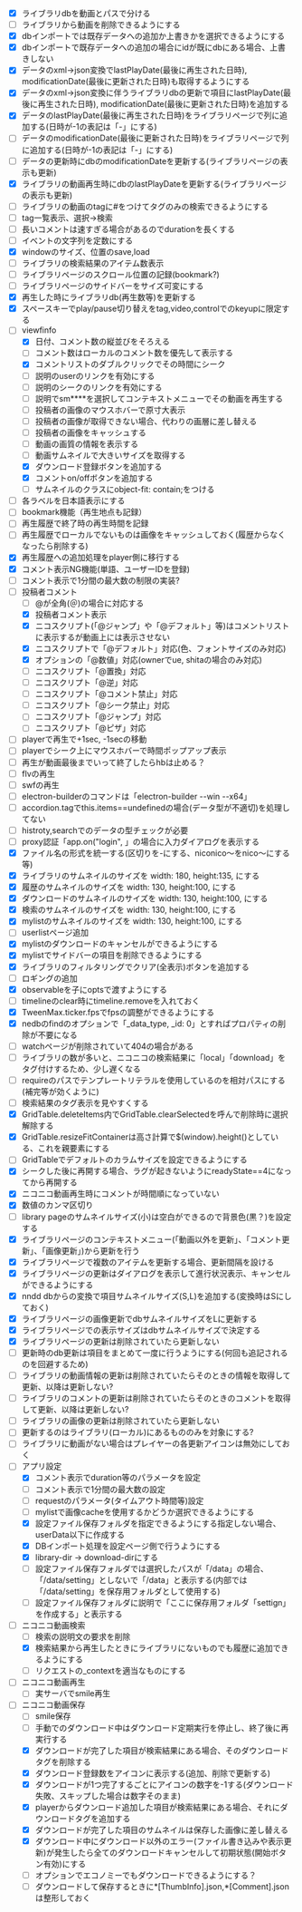 
- [x] ライブラリdbを動画とパスで分ける
- [ ] ライブラリから動画を削除できるようにする
- [x] dbインポートでは既存データへの追加か上書きかを選択できるようにする
- [x] dbインポートで既存データへの追加の場合にidが既にdbにある場合、上書きしない
- [x] データのxml->json変換でlastPlayDate(最後に再生された日時), modificationDate(最後に更新された日時)も取得するようにする
- [x] データのxml->json変換に伴うライブラリdbの更新で項目にlastPlayDate(最後に再生された日時), modificationDate(最後に更新された日時)を追加する
- [x] データのlastPlayDate(最後に再生された日時)をライブラリページで列に追加する(日時が-1の表記は「-」にする)
- [ ] データのmodificationDate(最後に更新された日時)をライブラリページで列に追加する(日時が-1の表記は「-」にする)
- [ ] データの更新時にdbのmodificationDateを更新する(ライブラリページの表示も更新)
- [x] ライブラリの動画再生時にdbのlastPlayDateを更新する(ライブラリページの表示も更新)
- [ ] ライブラリの動画のtagに#をつけてタグのみの検索できるようにする
- [ ] tag一覧表示、選択->検索
- [ ] 長いコメントは速すぎる場合があるのでdurationを長くする
- [ ] イベントの文字列を定数にする
- [x] windowのサイズ、位置のsave,load
- [ ] ライブラリの検索結果のアイテム数表示
- [ ] ライブラリページのスクロール位置の記録(bookmark?)
- [ ] ライブラリページのサイドバーをサイズ可変にする
- [x] 再生した時にライブラリdb(再生数等)を更新する
- [x] スペースキーでplay/pause切り替えをtag,video,controlでのkeyupに限定する
- [ ] viewfinfo
  - [x] 日付、コメント数の縦並びをそろえる
  - [ ] コメント数はローカルのコメント数を優先して表示する
  - [x] コメントリストのダブルクリックでその時間にシーク
  - [ ] 説明のuserのリンクを有効にする
  - [ ] 説明のシークのリンクを有効にする
  - [ ] 説明でsm****を選択してコンテキストメニューでその動画を再生する
  - [ ] 投稿者の画像のマウスホバーで原寸大表示
  - [ ] 投稿者の画像が取得できない場合、代わりの画層に差し替える
  - [ ] 投稿者の画像をキャッシュする
  - [ ] 動画の画質の情報を表示する
  - [ ] 動画サムネイルで大きいサイズを取得する
  - [x] ダウンロード登録ボタンを追加する
  - [x] コメントon/offボタンを追加する
  - [ ] サムネイルのクラスにobject-fit: contain;をつける
- [ ] 各ラベルを日本語表示にする
- [ ] bookmark機能（再生地点も記録）
- [ ] 再生履歴で終了時の再生時間を記録
- [ ] 再生履歴でローカルでないものは画像をキャッシュしておく(履歴からなくなったら削除する)
- [x] 再生履歴への追加処理をplayer側に移行する
- [x] コメント表示NG機能(単語、ユーザーIDを登録)
- [ ] コメント表示で1分間の最大数の制限の実装?
- [ ] 投稿者コメント
  - [ ] @が全角(＠)の場合に対応する
  - [x] 投稿者コメント表示
  - [x] ニコスクリプト(「@ジャンプ」や「@デフォルト」等)はコメントリストに表示するが動画上には表示させない
  - [x] ニコスクリプトで「@デフォルト」対応(色、フォントサイズのみ対応)
  - [x] オプションの「@数値」対応(ownerでue, shitaの場合のみ対応)
  - [ ] ニコスクリプト「@置換」対応
  - [ ] ニコスクリプト「@逆」対応
  - [ ] ニコスクリプト「@コメント禁止」対応
  - [ ] ニコスクリプト「@シーク禁止」対応
  - [ ] ニコスクリプト「@ジャンプ」対応
  - [ ] ニコスクリプト「@ピザ」対応
- [ ] playerで再生で+1sec, -1secの移動
- [ ] playerでシーク上にマウスホバーで時間ポップアップ表示
- [ ] 再生が動画最後までいって終了したらhbは止める？
- [ ] flvの再生
- [ ] swfの再生
- [ ] electron-builderのコマンドは「electron-builder --win --x64」
- [ ] accordion.tagでthis.items==undefinedの場合(データ型が不適切)を処理してない
- [ ] histroty,searchでのデータの型チェックが必要
- [ ] proxy認証「app.on("login", 」の場合に入力ダイアログを表示する
- [x] ファイル名の形式を統一する(区切りを-にする、niconico～をnico～にする等)
- [x] ライブラリのサムネイルのサイズを width: 180, height:135, にする
- [x] 履歴のサムネイルのサイズを width: 130, height:100, にする
- [x] ダウンロードのサムネイルのサイズを width: 130, height:100, にする
- [x] 検索のサムネイルのサイズを width: 130, height:100, にする
- [x] mylistのサムネイルのサイズを width: 130, height:100, にする
- [ ] userlistページ追加
- [x] mylistのダウンロードのキャンセルができるようにする
- [x] mylistでサイドバーの項目を削除できるようにする
- [x] ライブラリのフィルタリングでクリア(全表示)ボタンを追加する
- [ ] ロギングの追加
- [x] observableを子にoptsで渡すようにする
- [ ] timelineのclear時にtimeline.removeを入れておく
- [x] TweenMax.ticker.fpsでfpsの調整ができるようにする
- [x] nedbのfindのオプションで「_data_type, _id: 0」とすればプロパティの削除が不要になる
- [ ] watchページが削除されていて404の場合がある
- [ ] ライブラリの数が多いと、ニコニコの検索結果に「local」「download」をタグ付けするため、少し遅くなる
- [ ] requireのパスでテンプレートリテラルを使用しているのを相対パスにする(補完等が効くように)
- [ ] 検索結果のタグ表示を見やすくする
- [x] GridTable.deleteItems内でGridTable.clearSelectedを呼んで削除時に選択解除する
- [x] GridTable.resizeFitContainerは高さ計算で$(window).height()としている、これを親要素にする
- [ ] GridTableでデフォルトのカラムサイズを設定できるようにする
- [x] シークした後に再開する場合、ラグが起きないようにreadyState==4になってから再開する
- [x] ニコニコ動画再生時にコメントが時間順になっていない
- [x] 数値のカンマ区切り
- [ ] library pageのサムネイルサイズ(小)は空白ができるので背景色(黒？)を設定する
- [x] ライブラリページのコンテキストメニュー(「動画以外を更新」、「コメント更新」、「画像更新」)から更新を行う
- [x] ライブラリページで複数のアイテムを更新する場合、更新間隔を設ける
- [x] ライブラリページの更新はダイアログを表示して進行状況表示、キャンセルができるようにする
- [x] nndd dbからの変換で項目サムネイルサイズ(S,L)を追加する(変換時はSにしておく)
- [x] ライブラリページの画像更新でdbサムネイルサイズをLに更新する
- [x] ライブラリページでの表示サイズはdbサムネイルサイズで決定する
- [x] ライブラリページの更新は削除されていたら更新しない
- [ ] 更新時のdb更新は項目をまとめて一度に行うようにする(何回も追記されるのを回避するため)
- [ ] ライブラリの動画情報の更新は削除されていたらそのときの情報を取得して更新、以降は更新しない?
- [ ] ライブラリのコメントの更新は削除されていたらそのときのコメントを取得して更新、以降は更新しない?
- [ ] ライブラリの画像の更新は削除されていたら更新しない
- [ ] 更新するのはライブラリ(ローカル)にあるもののみを対象にする?
- [ ] ライブラリに動画がない場合はプレイヤーの各更新アイコンは無効にしておく
- [ ] アプリ設定
  - [x] コメント表示でduration等のパラメータを設定
  - [ ] コメント表示で1分間の最大数の設定
  - [ ] requestのパラメータ(タイムアウト時間等)設定
  - [ ] mylistで画像cacheを使用するかどうか選択できるようにする
  - [x] 設定ファイル保存フォルダを指定できるようにする指定しない場合、userData以下に作成する
  - [x] DBインポート処理を設定ページ側で行うようにする
  - [x] library-dir -> download-dirにする
  - [ ] 設定ファイル保存フォルダでは選択したパスが「/data」の場合、「/data/setting」としないで「/data」と表示する(内部では「/data/setting」を保存用フォルダとして使用する)
  - [ ] 設定ファイル保存フォルダに説明で「ここに保存用フォルダ「settign」を作成する」と表示する
- [ ] ニコニコ動画検索
  - [ ] 検索の説明文の要求を削除
  - [x] 検索結果から再生したときにライブラリにないものでも履歴に追加できるようにする
  - [ ] リクエストの_contextを適当なものにする
- [ ] ニコニコ動画再生
  - [ ] 実サーバでsmile再生
- [ ] ニコニコ動画保存
  - [ ] smile保存
  - [ ] 手動でのダウンロード中はダウンロード定期実行を停止し、終了後に再実行する
  - [x] ダウンロードが完了した項目が検索結果にある場合、そのダウンロードタグを削除する
  - [x] ダウンロード登録数をアイコンに表示する(追加、削除で更新する)
  - [x] ダウンロードが1つ完了するごとにアイコンの数字を-1する(ダウンロード失敗、スキップした場合は数字そのまま)
  - [x] playerからダウンロード追加した項目が検索結果にある場合、それにダウンロードタグを追加する
  - [x] ダウンロードが完了した項目のサムネイルは保存した画像に差し替える
  - [x] ダウンロード中にダウンロード以外のエラー(ファイル書き込みや表示更新)が発生したら全てのダウンロードキャンセルして初期状態(開始ボタン有効)にする
  - [ ] オプションでエコノミーでもダウンロードできるようにする？
  - [ ] ダウンロードして保存するときに*[ThumbInfo].json,*[Comment].jsonは整形しておく